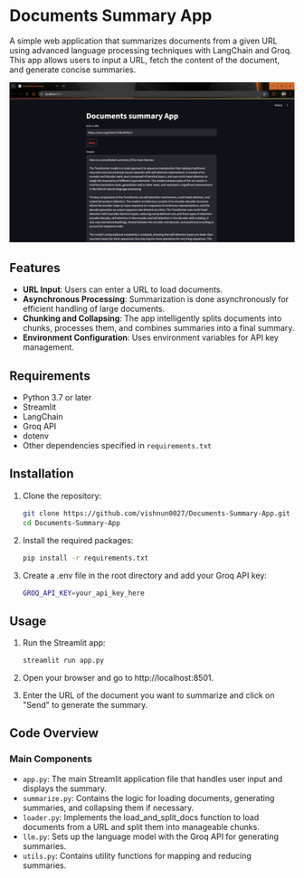 # Documents Summary App

A simple web application that summarizes documents from a given URL using advanced language processing techniques with LangChain and Groq. 
This app allows users to input a URL, fetch the content of the document, and generate concise summaries. 


![Documents Summary App Screenshot](./img/Screenshot.png)

## Features

- **URL Input**: Users can enter a URL to load documents.
- **Asynchronous Processing**: Summarization is done asynchronously for efficient handling of large documents.
- **Chunking and Collapsing**: The app intelligently splits documents into chunks, processes them, and combines summaries into a final summary.
- **Environment Configuration**: Uses environment variables for API key management.

## Requirements

- Python 3.7 or later
- Streamlit
- LangChain
- Groq API
- dotenv
- Other dependencies specified in `requirements.txt`

## Installation

1. Clone the repository:
   ```bash
   git clone https://github.com/vishnun0027/Documents-Summary-App.git
   cd Documents-Summary-App
   
2. Install the required packages:
   ```bash
   pip install -r requirements.txt

2. Create a .env file in the root directory and add your Groq API key:
   ```bash
   GROQ_API_KEY=your_api_key_here
   
## Usage   
1. Run the Streamlit app:
   ```bash
   streamlit run app.py

2. Open your browser and go to http://localhost:8501.

3. Enter the URL of the document you want to summarize and click on "Send" to generate the summary.

## Code Overview
### Main Components
- `app.py`: The main Streamlit application file that handles user input and displays the summary.
- `summarize.py`: Contains the logic for loading documents, generating summaries, and collapsing them if necessary.
- `loader.py`: Implements the load_and_split_docs function to load documents from a URL and split them into manageable chunks.
- `llm.py`: Sets up the language model with the Groq API for generating summaries.
- `utils.py`: Contains utility functions for mapping and reducing summaries.

